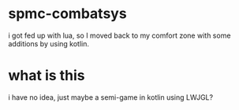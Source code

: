 # spmc-combatsys
i got fed up with lua, so I moved back to my comfort zone with some additions by using kotlin.

# what is this
i have no idea, just maybe a semi-game in kotlin using LWJGL?
